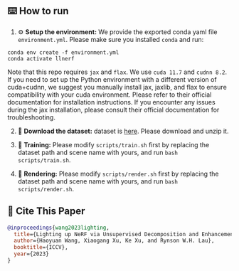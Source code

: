 ## ⌨️ How to run

1. ⚙️ **Setup the environment:** We provide the exported conda yaml file `environment.yml`. Please make sure you installed `conda` and run:

  ```shell
  conda env create -f environment.yml
  conda activate llnerf
  ```
  Note that this repo requires `jax` and `flax`. We use `cuda 11.7` and `cudnn 8.2`. If you need to set up the Python environment with a different version of cuda+cudnn, we suggest you manually install jax, jaxlib, and flax to ensure compatibility with your cuda environment. Please refer to their official documentation for installation instructions. If you encounter any issues during the jax installation, please consult their official documentation for troubleshooting.


2. 📂 **Download the dataset:** dataset is [here](https://drive.google.com/drive/folders/1h-u8DkvuaIvcHZihYIWcqwpURiM32_u3?usp=sharing). Please download and unzip it.

3. 🏃 **Training:** Please modify `scripts/train.sh` first by replacing the dataset path and scene name with yours, and run `bash scripts/train.sh`.

4. 🎥 **Rendering:** Please modify `scripts/render.sh` first by replacing the dataset path and scene name with yours, and run `bash scripts/render.sh`.

## 🔗 Cite This Paper

```bibtex
@inproceedings{wang2023lighting,
  title={Lighting up NeRF via Unsupervised Decomposition and Enhancement},
  author={Haoyuan Wang, Xiaogang Xu, Ke Xu, and Rynson W.H. Lau},
  booktitle={ICCV},
  year={2023}
}
```

